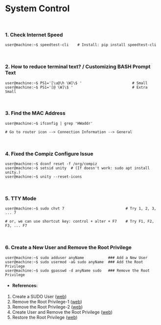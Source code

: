 # System Control

&nbsp;

### 1. Check Internet Speed
```console
user@machine:~$ speedtest-cli    # Install: pip install speedtest-cli
```

&nbsp;

### 2. How to reduce terminal text? / Customizing BASH Prompt Text
```console
user@machine:~$ PS1='[\u@\h \W]\$ '                       # Small
user@machine:~$ PS1='[@ \W]\$ '                           # Extra Small
```

&nbsp;

### 3. Find the MAC Address
```console
user@machine:~$ ifconfig | grep 'HWaddr' 

# Go to router icon --> Connection Information --> General
```

&nbsp;

### 4. Fixed the Compiz Configure Issue
```console
user@machine:~$ dconf reset -f /org/compiz
user@machine:~$ setsid unity  # (If doesn't work: sudo apt install unity.)
user@machine:~$ unity --reset-icons
```

&nbsp;

### 5. TTY Mode
```console
user@machine:~$ sudo chvt 7                            # Try 1, 2, 3, ... 7 

# or, we can use shortcut key: control + alter + F7    # Try F1, F2, F3, ... F7 
```

&nbsp;

### 6. Create a New User and Remove the Root Privilege
```console
user@machine:~$ sudo adduser anyName           ### Add a New User
user@machine:~$ sudo usermod -aG sudo anyName  ### Add the Root Privilege
user@machine:~$ sudo gpasswd -d anyName sudo   ### Remove the Root Privilege
```

- #### References:
1. Create a SUDO User ([web](https://www.digitalocean.com/community/tutorials/how-to-create-a-sudo-user-on-ubuntu-quickstart))
2. Remove the Root Privilege-1 ([web](https://askubuntu.com/questions/335987/remove-sudo-privileges-from-a-user-without-deleting-the-user))
3. Remove the Root Privilege-2 ([web](https://www.liquidweb.com/kb/remove-delete-user-ubuntu-16-04/))
4. Create User and Remove the Root Privilege ([web](https://www.ostechnix.com/how-to-grant-and-remove-sudo-privileges-to-users-on-ubuntu/))
5. Restore the Root Privilege ([web](https://www.ostechnix.com/how-to-restore-sudo-privileges-to-a-user/))
